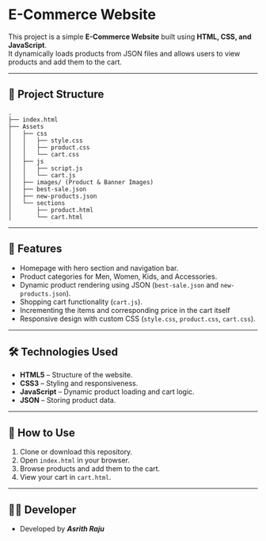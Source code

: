 # E-Commerce Website

This project is a simple **E-Commerce Website** built using **HTML, CSS, and JavaScript**.  
It dynamically loads products from JSON files and allows users to view products and add them to the cart.

---

## 📂 Project Structure

```
.
├── index.html
├── Assets
│   ├── css
│   │   ├── style.css
│   │   ├── product.css
│   │   └── cart.css
│   ├── js
│   │   ├── script.js
│   │   └── cart.js
│   ├── images/ (Product & Banner Images)
│   ├── best-sale.json
│   ├── new-products.json
│   └── sections
│       ├── product.html
│       └── cart.html
```

---

## 🚀 Features

- Homepage with hero section and navigation bar.
- Product categories for Men, Women, Kids, and Accessories.
- Dynamic product rendering using JSON (`best-sale.json` and `new-products.json`).
- Shopping cart functionality (`cart.js`).
- Incrementing the items and corresponding price in the cart itself
- Responsive design with custom CSS (`style.css`, `product.css`, `cart.css`).

---

## 🛠️ Technologies Used

- **HTML5** – Structure of the website.
- **CSS3** – Styling and responsiveness.
- **JavaScript** – Dynamic product loading and cart logic.
- **JSON** – Storing product data.

---

## 📖 How to Use

1. Clone or download this repository.  
2. Open `index.html` in your browser.  
3. Browse products and add them to the cart.  
4. View your cart in `cart.html`.  

---



## 👨‍💻 Developer

- Developed by ***Asrith Raju***  
